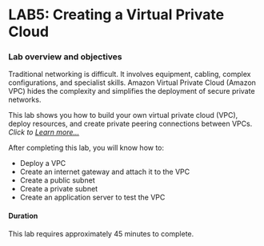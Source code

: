 #   LAB5: Creating a Virtual Private Cloud

### Lab overview and objectives

Traditional networking is difficult. It involves equipment, cabling, complex configurations, and specialist skills. Amazon Virtual Private Cloud (Amazon VPC) hides the complexity and simplifies the deployment of secure private networks. 

This lab shows you how to build your own virtual private cloud (VPC), deploy resources, and create private peering connections between VPCs.
_Click to [Learn more...](https://awseducate.instructure.com/courses/768/assignments/3157?module_item_id=13573)_

After completing this lab, you will know how to:

+   Deploy a VPC 
+   Create an internet gateway and attach it to the VPC 
+   Create a public subnet 
+   Create a private subnet 
+   Create an application server to test the VPC 

####   Duration
This lab requires approximately  45 minutes  to complete.
